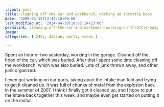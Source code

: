 ```yaml
---
layout: post
title: Cleaning off the car and workbench, working on throttle body
date: '2009-03-15T14:42:10+00:00'
last_modified_at: '2024-04-30T10:05:24+23:00'
permalink: cleaning-off-the-car-and-workbench-working-on-throttle-body
image: 
categories: [ 240z, datsun, parts, video ]

---
```

Spent an hour or two yesterday, working in the garage. Cleaned off the hood of the car, which was buried. After that I spent some time cleaning off the workbench, which was also buried. Lots of junk thrown away, and other junk organized.

I even got working on car parts, taking apart the intake manifold and trying to get it cleaned up. It was full of chunks of metal from the explosion back in the summer of 2007. I think I finally got it cleaned up, and I hope to put the intake back together this week, and maybe even get started on putting it on the motor.


